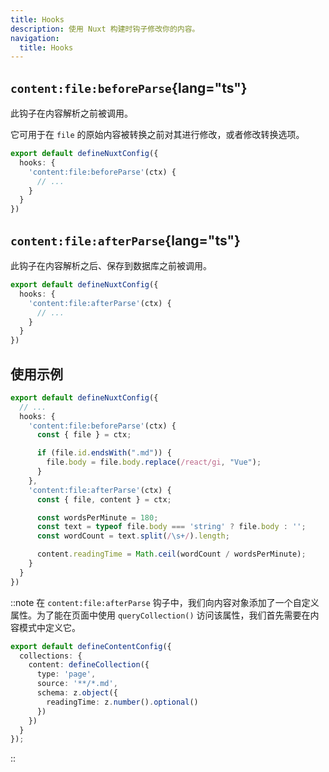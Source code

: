 ```yaml
---
title: Hooks
description: 使用 Nuxt 构建时钩子修改你的内容。
navigation:
  title: Hooks
---
```


## `content:file:beforeParse`{lang="ts"}

此钩子在内容解析之前被调用。

它可用于在 `file` 的原始内容被转换之前对其进行修改，或者修改转换选项。

```ts
export default defineNuxtConfig({
  hooks: {
    'content:file:beforeParse'(ctx) {
      // ...
    }
  }
})
```

## `content:file:afterParse`{lang="ts"}

此钩子在内容解析之后、保存到数据库之前被调用。

```ts
export default defineNuxtConfig({
  hooks: {
    'content:file:afterParse'(ctx) {
      // ...
    }
  }
})
```

## 使用示例

```typescript [nuxt.config.ts]
export default defineNuxtConfig({
  // ...
  hooks: {
    'content:file:beforeParse'(ctx) {
      const { file } = ctx;

      if (file.id.endsWith(".md")) {
        file.body = file.body.replace(/react/gi, "Vue");
      }
    },
    'content:file:afterParse'(ctx) {
      const { file, content } = ctx;

      const wordsPerMinute = 180;
      const text = typeof file.body === 'string' ? file.body : '';
      const wordCount = text.split(/\s+/).length;

      content.readingTime = Math.ceil(wordCount / wordsPerMinute);
    }
  }
})
```

::note
在 `content:file:afterParse` 钩子中，我们向内容对象添加了一个自定义属性。为了能在页面中使用 `queryCollection()` 访问该属性，我们首先需要在内容模式中定义它。

```typescript [content.config.ts]
export default defineContentConfig({
  collections: {
    content: defineCollection({
      type: 'page',
      source: '**/*.md',
      schema: z.object({
        readingTime: z.number().optional()
      })
    })
  }
});
```
::
